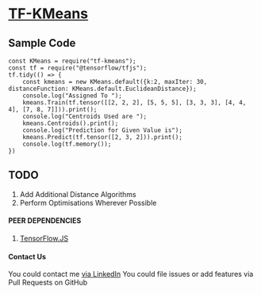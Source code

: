 # [TF-KMeans](https://github.com/pratikpc/TF-KMeans)

## Sample Code

~~~
const KMeans = require("tf-kmeans");
const tf = require("@tensorflow/tfjs");
tf.tidy(() => {
	const kmeans = new KMeans.default({k:2, maxIter: 30, distanceFunction: KMeans.default.EuclideanDistance});
	console.log("Assigned To ");
	kmeans.Train(tf.tensor([[2, 2, 2], [5, 5, 5], [3, 3, 3], [4, 4, 4], [7, 8, 7]])).print();
	console.log("Centroids Used are ");
	kmeans.Centroids().print();
	console.log("Prediction for Given Value is");
    kmeans.Predict(tf.tensor([2, 3, 2])).print();
    console.log(tf.memory());
})
~~~

## TODO
1. Add Additional Distance Algorithms
2. Perform Optimisations Wherever Possible

#### PEER DEPENDENCIES
1. [TensorFlow.JS](https://www.tensorflow.org/js "tfjs")


#### Contact Us
You could contact me [via LinkedIn](https://www.linkedin.com/in/pratik-chowdhury-889bb2183/ "via LinkedIn")
You could file issues or add features via Pull Requests on GitHub
